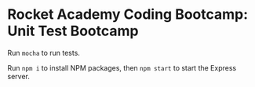# Rocket Academy Coding Bootcamp: Unit Test Bootcamp

Run `mocha` to run tests.

Run `npm i` to install NPM packages, then `npm start` to start the Express server.
